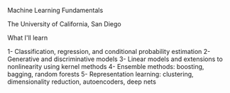 Machine Learning Fundamentals

The University of California, San Diego

What I'll learn

1- Classification, regression, and conditional probability estimation
2- Generative and discriminative models
3- Linear models and extensions to nonlinearity using kernel methods
4- Ensemble methods: boosting, bagging, random forests
5- Representation learning: clustering, dimensionality reduction, autoencoders, deep nets
